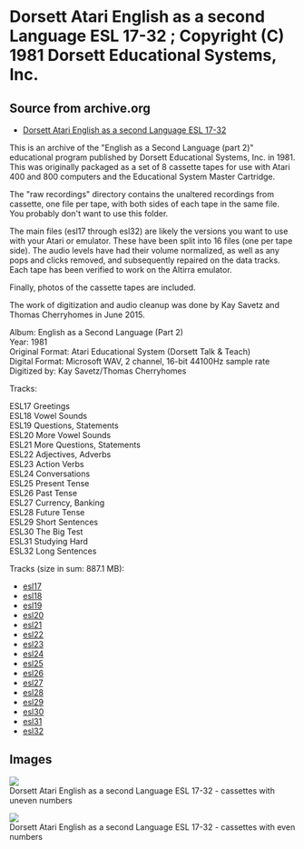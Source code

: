 # Dorsett Atari English as a second Language ESL 17-32 ; Copyright (C) 1981 Dorsett Educational Systems, Inc.  
## Source from archive.org  
- [Dorsett Atari English as a second Language ESL 17-32](https://archive.org/details/DorsettAtariEnglishAsASecondLanguage-2)  
  
This is an archive of the "English as a Second Language (part 2)" educational program published by Dorsett Educational Systems, Inc. in 1981. This was originally packaged as a set of 8 cassette tapes for use with Atari 400 and 800 computers and the Educational System Master Cartridge.  
  
The "raw recordings" directory contains the unaltered recordings from cassette, one file per tape, with both sides of each tape in the same file. You probably don't want to use this folder.  
  
The main files (esl17 through esl32) are likely the versions you want to use with your Atari or emulator. These have been split into 16 files (one per tape side). The audio levels have had their volume normalized, as well as any pops and clicks removed, and subsequently repaired on the data tracks. Each tape has been verified to work on the Altirra emulator.  
  
Finally, photos of the cassette tapes are included.  
  
The work of digitization and audio cleanup was done by Kay Savetz and Thomas Cherryhomes in June 2015.  
  
Album: English as a Second Language (Part 2)  
Year: 1981  
Original Format: Atari Educational System (Dorsett Talk & Teach)  
Digital Format: Microsoft WAV, 2 channel, 16-bit 44100Hz sample rate  
Digitized by: Kay Savetz/Thomas Cherryhomes  
  
Tracks:  
  
ESL17	Greetings  
ESL18	Vowel Sounds  
ESL19	Questions, Statements  
ESL20	More Vowel Sounds  
ESL21	More Questions, Statements  
ESL22	Adjectives, Adverbs  
ESL23	Action Verbs  
ESL24	Conversations  
ESL25	Present Tense  
ESL26	Past Tense  
ESL27	Currency, Banking  
ESL28	Future Tense  
ESL29	Short Sentences  
ESL30	The Big Test  
ESL31	Studying Hard  
ESL32	Long Sentences  
  
Tracks (size in sum: 887.1 MB):  
  
- [esl17](http://data.atariwiki.org/FLAC/English_as_a_Second_Language_17-32/esl17.flac)  
- [esl18](http://data.atariwiki.org/FLAC/English_as_a_Second_Language_17-32/esl18.flac)  
- [esl19](http://data.atariwiki.org/FLAC/English_as_a_Second_Language_17-32/esl19.flac)  
- [esl20](http://data.atariwiki.org/FLAC/English_as_a_Second_Language_17-32/esl20.flac)  
- [esl21](http://data.atariwiki.org/FLAC/English_as_a_Second_Language_17-32/esl21.flac)  
- [esl22](http://data.atariwiki.org/FLAC/English_as_a_Second_Language_17-32/esl22.flac)  
- [esl23](http://data.atariwiki.org/FLAC/English_as_a_Second_Language_17-32/esl23.flac)  
- [esl24](http://data.atariwiki.org/FLAC/English_as_a_Second_Language_17-32/esl24.flac)  
- [esl25](http://data.atariwiki.org/FLAC/English_as_a_Second_Language_17-32/esl25.flac)  
- [esl26](http://data.atariwiki.org/FLAC/English_as_a_Second_Language_17-32/esl26.flac)  
- [esl27](http://data.atariwiki.org/FLAC/English_as_a_Second_Language_17-32/esl27.flac)  
- [esl28](http://data.atariwiki.org/FLAC/English_as_a_Second_Language_17-32/esl28.flac)  
- [esl29](http://data.atariwiki.org/FLAC/English_as_a_Second_Language_17-32/esl29.flac)  
- [esl30](http://data.atariwiki.org/FLAC/English_as_a_Second_Language_17-32/esl30.flac)  
- [esl31](http://data.atariwiki.org/FLAC/English_as_a_Second_Language_17-32/esl31.flac)  
- [esl32](http://data.atariwiki.org/FLAC/English_as_a_Second_Language_17-32/esl32.flac)  
## Images  
![](attachments/esl-part2-A_.jpg)  
Dorsett Atari English as a second Language ESL 17-32 - cassettes with uneven numbers  
  
![](attachments/esl-part2-B_.jpg)  
Dorsett Atari English as a second Language ESL 17-32 - cassettes with even numbers  
